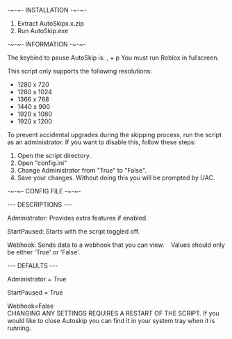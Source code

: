 -~-~- INSTALLATION -~-~-

1. Extract AutoSkipx.x.zip
2. Run AutoSkip.exe

-~-~- INFORMATION -~-~-

The keybind to pause AutoSkip is: , + p
You must run Roblox in fullscreen.

This script only supports the following resolutions: 
- 1280 x 720
- 1280 x 1024
- 1366 x 768
- 1440 x 900
- 1920 x 1080
- 1920 x 1200

To prevent accidental upgrades during the skipping process, run the script as an administrator. If you want to disable this, follow these steps:
1. Open the script directory.
2. Open "config.ini"
3. Change Administrator from "True" to "False".
4. Save your changes.
Without doing this you will be prompted by UAC.

-~-~- CONFIG FILE -~-~-

--- DESCRIPTIONS ---

Administrator: Provides extra features if enabled.

StartPaused: Starts with the script toggled off.

Webhook: Sends data to a webhook that you can view.
​
​
​
Values should only be either 'True' or 'False'.

--- DEFAULTS ---

Administrator = True

StartPaused = True

Webhook=False                                
​
CHANGING ANY SETTINGS REQUIRES A RESTART OF THE SCRIPT.
If you would like to close Autoskip you can find it in your system tray when it is running.
